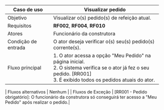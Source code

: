 | Caso de uso         | Visualizar pedido                                                                                                                                                                                                                                                                                                                                                                                                                                                                                                                                                                                                                                                                  |
| ------------------- | ------------------------------------------------------------------------------------------------------------------------------------------------------------------------------------------------------------------------------------------------------------------------------------------------------------------------------------------------------------------------------------------------------------------------------------------------------------------------------------------------------------------------------------------------------------------------------------------------------------------------------------------------------------------------------------------- |
| Objetivo            | Visualizar o(s) pedido(s) de refeição atual.             |                                                                                                                                                                                                                                                                                                                                                                                                                                                                                                                                                                                                          
| Requisitos          | **RF002**, **RF004**, **RF010**             |                                                                                                                                                                                                                                                                                                                                                                                                                                                                                                                                                                                                                                                                    
| Atores              | Funcionário da construtora                 |                                                                                                                                                                                                                                                                                                                                                                                                                                                                                                                                                                                                                     
| Condição de entrada | O ator deseja verificar o(s) seu(s) pedido(s) corrente(s).     |                                                                                                                                                                                                                                                                                                                                                                                                                                                                                                                            
| Fluxo principal     | 1. O ator acessa a opção "Meu Pedido" na página inicial. <br >2. O sistema verifica se o ator já fez o seu pedido. [RR001] <br> 3. É exibido todos os pedidos atuais do ator.|
                                                                                                                                                                                                                                                                                    
| Fluxos alternativos | Nenhum |
| Fluxos de Exceção   | [RR001 - Pedido obrigatório]: O funcionário da construtora só conseguirá ter acesso a "Meu Pedido" após realizar o pedido.|


